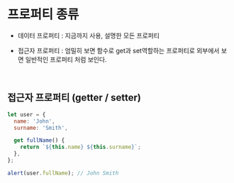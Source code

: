 # 프로퍼티 종류

- 데이터 프로퍼티 : 지금까지 사용, 설명한 모든 프로퍼티

- 접근자 프로퍼티 : 엄밀히 보면 함수로 get과 set역할하는 프로퍼티로 외부에서 보면 일반적인 프로퍼티 처럼 보인다.

<br>

## 접근자 프로퍼티 (getter / setter)

```js
let user = {
  name: 'John',
  surname: 'Smith',

  get fullName() {
    return `${this.name} ${this.surname}`;
  },
};

alert(user.fullName); // John Smith
```
